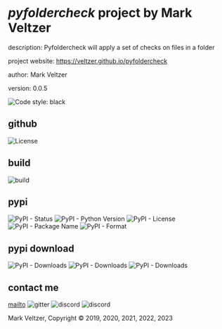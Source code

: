 # *pyfoldercheck* project by Mark Veltzer

description: Pyfoldercheck will apply a set of checks on files in a folder

project website: https://veltzer.github.io/pyfoldercheck

author: Mark Veltzer

version: 0.0.5

![Code style: black](https://img.shields.io/badge/code%20style-black-000000.svg)

## github

![License](https://img.shields.io/github/license/veltzer/pytconf)

## build

![build](https://github.com/veltzer/pyfoldercheck/workflows/build/badge.svg)

## pypi

![PyPI - Status](https://img.shields.io/pypi/status/pyfoldercheck)
![PyPI - Python Version](https://img.shields.io/pypi/pyversions/pyfoldercheck)
![PyPI - License](https://img.shields.io/pypi/l/pyfoldercheck)
![PyPI - Package Name](https://img.shields.io/pypi/v/pyfoldercheck)
![PyPI - Format](https://img.shields.io/pypi/format/pyfoldercheck)

## pypi download

![PyPI - Downloads](https://img.shields.io/pypi/dd/pyfoldercheck)
![PyPI - Downloads](https://img.shields.io/pypi/dw/pyfoldercheck)
![PyPI - Downloads](https://img.shields.io/pypi/dm/pyfoldercheck)



## contact me
[mailto](mailto:mark.veltzer@gmail.com)
![gitter](https://img.shields.io/gitter/room/veltzer/mark.veltzer)
![discord](https://img.shields.io/discord/719336281624281119)
![discord](https://img.shields.io/discord/719336282194444302)

Mark Veltzer, Copyright © 2019, 2020, 2021, 2022, 2023
